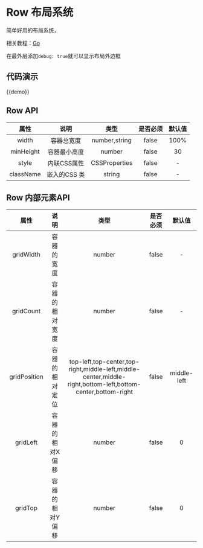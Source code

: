 # Row 布局系统 

简单好用的布局系统，

相关教程：[Go](/guide/LayoutSystem)

在最外层添加`debug: true`就可以显示布局外边框

## 代码演示

{{demo}}

## Row API

|         属性          |                说明                |                    类型                    |  是否必须 | 默认值   |
| :-----------------: | :------------------------------: | :--------------------------------------: | :-----: | :-----: | 
| width | 容器总宽度 | number,string | false | 100% |
| minHeight | 容器最小高度 | number | false | 30 |
| style |   内联CSS属性     | CSSProperties | false | - |
| className | 嵌入的CSS 类 | string | false | - |

## Row 内部元素API 
|         属性          |                说明                |                    类型                    |  是否必须 | 默认值   |
| :-----------------: | :------------------------------: | :--------------------------------------: | :-----: | :-----: | 
| gridWidth | 容器的宽度 | number | false | - |
| gridCount | 容器的相对宽度 | number | false | - |
| gridPosition | 容器的相对定位 | top-left,top-center,top-right,middle-left,middle-center,middle-right,bottom-left,bottom-center,bottom-right | false | middle-left |
| gridLeft | 容器的相对X偏移 | number | false | 0 |
| gridTop | 容器的相对Y偏移 | number | false | 0 |
